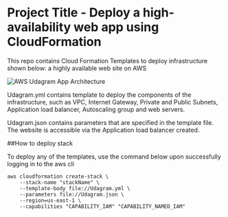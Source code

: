 # Project Title - Deploy a high-availability web app using CloudFormation

This repo contains Cloud Formation Templates to deploy infrastructure shown below: a highly available web site on AWS

![AWS Udagram App Architecture](https://user-images.githubusercontent.com/91762320/174493629-fb30e8ac-c65b-420f-8b44-e1bcb80a2deb.jpeg)

Udagram.yml contains template  to deploy the components of the infrastructure, such as VPC, Internet Gateway, Private and Public Subnets, Application load balancer, Autoscaling group and web servers.

Udagram.json contains parameters that are specified in the template file.
The website is accessible via the Application load balancer created.

##How to deploy stack

To deploy any of the templates, use the command below upon successfully logging in to the aws cli

```
aws cloudformation create-stack \
	--stack-name "stackName" \
	--template-body file://Udagram.yml \
	--parameters file://Udagram.json \
	--region=us-east-1 \
	--capabilities "CAPABILITY_IAM" "CAPABILITY_NAMED_IAM"
```

